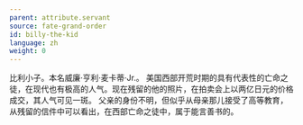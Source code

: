 ```yaml
---
parent: attribute.servant
source: fate-grand-order
id: billy-the-kid
language: zh
weight: 0
---
```


比利小子。本名威廉·亨利·麦卡蒂·Jr.。
美国西部开荒时期的具有代表性的亡命之徒，在现代也有极高的人气。现在残留的他的照片，在拍卖会上以两亿日元的价格成交，其人气可见一斑。
父亲的身份不明，但似乎从母亲那儿接受了高等教育，从残留的信件中可以看出，在西部亡命之徒中，属于能言善书的。
